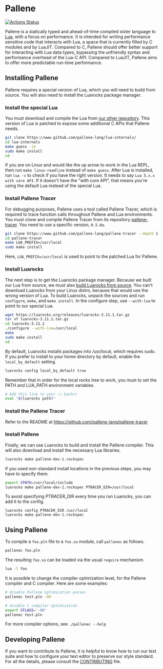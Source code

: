 # Pallene
[![Actions Status](https://github.com/pallene-lang/pallene/workflows/Github%20Actions%20CI/badge.svg)](https://github.com/pallene-lang/pallene/actions)

Pallene is a statically typed and ahead-of-time compiled sister language to
[Lua](https://www.lua.org), with a focus on performance.
It is intended for writing performance sensitive code that interacts with
Lua, a space that is currently filled by C modules and by LuaJIT. Compared to
C, Pallene should offer better support for interacting with Lua data types,
bypassing the unfriendly syntax and performance overhead of the Lua-C API.
Compared to LuaJIT, Pallene aims to offer more predictable run-time performance.

## Installing Pallene

Pallene requires a special version of Lua, which you will need to build from source.
You will also need to install the Luarocks package manager.

### Install the special Lua

You must download and compile the Lua from [our other repository](https://www.github.com/pallene-lang/lua-internals).
This version of Lua is patched to expose some additional C APIs that Pallene needs.

```sh
git clone https://www.github.com/pallene-lang/lua-internals/
cd lua-internals
make guess -j4
sudo make install
cd -
```

If you are on Linux and would like the up arrow to work in the Lua REPL,
then run `make linux-readline` instead of `make guess`.
After Lua is installed, run `lua -v` to check if you have the right version.
It needs to say `Lua 5.x.x with core API`.
If it doesn't have the "with core API",
that means you're using the default Lua instead of the special Lua.

### Install Pallene Tracer

For debugging purposes, Pallene uses a tool called Pallene Tracer, which is required to trace function calls throughout
Pallene and Lua environments. You must clone and compile Pallene Tracer from its repository
[pallene-tracer](https://github.com/pallene-lang/pallene-tracer). You need to use a specific version, `0.5.0a`.

```sh
git clone https://www.github.com/pallene-lang/pallene-tracer --depth 1 --branch 0.5.0a
cd pallene-tracer
make LUA_PREFIX=/usr/local
sudo make install
```

Here, `LUA_PREFIX=/usr/local` is used to point to the patched Lua for Pallene.

### Install Luarocks

The next step is to get the Luarocks package manager.
Because we built our Lua from source, we must also [build Luarocks from source](https://github.com/luarocks/luarocks/wiki/Installation-instructions-for-Unix).
You can't download Luarocks from your Linux distro, because that would use the wrong version of Lua.
To build Luarocks, unpack the sources and run `configure`, `make`, and `make install`.
In the configure step, use `--with-lua` to point to our special Lua.

```sh
wget https://luarocks.org/releases/luarocks-3.11.1.tar.gz
tar xf luarocks-3.11.1.tar.gz
cd luarocks-3.11.1
./configure --with-lua=/usr/local
make
sudo make install
cd -
```

By default, Luarocks installs packages into /usr/local, which requires sudo.
If you prefer to install to your home directory by default, enable the `local_by_default` setting.

```sh
luarocks config local_by_default true
```

Remember that in order for the local rocks tree to work, you must to set the PATH and LUA_PATH environment variables.

```sh
# Add this line to your ~/.bashrc
eval "$(luarocks path)"
```

### Install the Pallene Tracer

Refer to the README at https://github.com/pallene-lang/pallene-tracer

### Install Pallene

Finally, we can use Luarocks to build and install the Pallene compiler.
This will also download and install the necessary Lua libraries.

```sh
luarocks make pallene-dev-1.rockspec
```

If you used non-standard install locations in the previous steps, you may have to specify them.

```sh
export CPATH=/usr/local/include
luarocks make pallene-dev-1.rockspec PTRACER_DIR=/usr/local
```

To avoid specifying PTRACER_DIR every time you run Luarocks, you can add it to the config.

```
luarocks config PTRACER_DIR /usr/local
luarocks make pallene-dev-1.rockspec
```

## Using Pallene

To compile a `foo.pln` file to a `foo.so` module, call `pallenec` as follows.

```sh
pallenec foo.pln
```

The resulting `foo.so` can be loaded via the usual `require` mechanism.

```sh
lua -l foo
```

It is possible to change the compiler optimization level, for the Pallene compiler and C compiler.
Here are some examples:

```sh
# disable Pallene optimization passes
pallenec test.pln -O0

# disable C compiler optimization
export CFLAGS='-O0'
pallenec test.pln
```

For more compiler options, see `./pallenec --help`

## Developing Pallene

If you want to contribute to Pallene, it is helpful to know how to run our test suite
and how to configure your text editor to preserve our style standard.
For all the details, please consult the [CONTRIBUTING](CONTRIBUTING.md) file.
